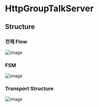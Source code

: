 # HttpGroupTalkServer

## Structure

### 전체 Flow
![image](https://user-images.githubusercontent.com/58906637/148322053-66483446-7dbb-4b53-a03c-4480b62ff947.png)

### FSM
![image](https://user-images.githubusercontent.com/58906637/148322186-7aa5c277-579f-4ee5-a6bd-fcdebfeb669b.png)

### Transport Structure
![image](https://user-images.githubusercontent.com/58906637/148322286-d0451541-c61d-49bc-92b8-4b4ffe1d7c7b.png)